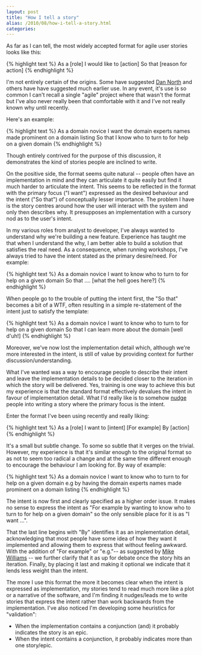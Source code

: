 ```yaml
---
layout: post
title: "How I tell a story"
alias: /2010/08/how-i-tell-a-story.html
categories:
---
```

As far as I can tell, the most widely accepted format for agile user stories looks like this:

{% highlight text %}
As a [role]
I would like to [action]
So that [reason for action]
{% endhighlight %}

I'm not entirely certain of the origins. Some have suggested [Dan North](http://blog.dannorth.net/whats-in-a-story/) and others have have suggested much earlier use. In any event, it's use is so common I can't recall a single "agile" project where that wasn't the format but I've also never really been that comfortable with it and I've not really known why until recently.

Here's an example:

{% highlight text %}
As a domain novice
I want the domain experts names made prominent on a domain listing
So that I know who to turn to for help on a given domain
{% endhighlight %}

Though entirely contrived for the purpose of this discussion, it demonstrates the kind of stories people are inclined to write.

On the positive side, the format seems quite natural -- people often have an implementation in mind and they can articulate it quite easily but find it much harder to articulate the intent. This seems to be reflected in the format with the primary focus ("I want") expressed as the desired behaviour and the intent ("So that") of conceptually lesser importance. The problem I have is the story centres around how the user will interact with the system and only then describes why. It presupposes an implementation with a cursory nod as to the user's intent.

<!--more-->
In my various roles from analyst to developer, I've always wanted to understand why we're building a new feature. Experience has taught me that when I understand the why, I am better able to build a solution that satisfies the real need. As a consequence, when running workshops, I've always tried to have the intent stated as the primary desire/need. For example:

{% highlight text %}
As a domain novice
I want to know who to turn to for help on a given domain
So that .... [what the hell goes here?]
{% endhighlight %}

When people go to the trouble of putting the intent first, the "So that" becomes a bit of a WTF, often resulting in a simple re-statement of the intent just to satisfy the template:

{% highlight text %}
As a domain novice
I want to know who to turn to for help on a given domain
So that I can learn more about the domain [well d'uh!]
{% endhighlight %}

Moreover, we've now lost the implementation detail which, although we're more interested in the intent, is still of value by providing context for further discussion/understanding.

What I've wanted was a way to encourage people to describe their intent and leave the implementation details to be decided closer to the iteration in which the story will be delivered. Yes, training is one way to achieve this but my experience is that the standard format effectively devalues the intent in favour of implementation detail. What I'd really like is to somehow [nudge](http://www.amazon.com/Nudge-Improving-Decisions-Health-Happiness/dp/0300122233) people into writing a story where the primary focus is the intent.

Enter the format I've been using recently and really liking:

{% highlight text %}
As a [role]
I want to [intent]
[For example] By [action]
{% endhighlight %}

It's a small but subtle change. To some so subtle that it verges on the trivial. However, my experience is that it's similar enough to the original format so as not to seem too radical a change and at the same time different enough to encourage the behaviour I am looking for. By way of example:

{% highlight text %}
As a domain novice
I want to know who to turn to for help on a given domain
e.g by having the domain experts names made prominent on a domain listing
{% endhighlight %}

The intent is now first and clearly specified as a higher order issue. It makes no sense to express the intent as "For example by wanting to know who to turn to for help on a given domain" so the only sensible place for it is as "I want ...".

That the last line begins with "By" identifies it as an implementation detail, acknowledging that most people have some idea of how they want it implemented and allowing them to express that without feeling awkward. With the addition of "For example" or "e.g."-- as suggested by [Mike Williams](http://dogbiscuit.org/mdub/weblog/) -- we further clarify that it as up for debate once the story hits an iteration. Finally, by placing it last and making it optional we indicate that it lends less weight than the intent.

The more I use this format the more it becomes clear when the intent is expressed as implementation, my stories tend to read much more like a plot or a narrative of the software, and I'm finding it nudges/leads me to write stories that express the intent rather than work backwards from the implementation. I've also noticed I'm developing some heuristics for "validation":

* When the implementation contains a conjunction (and) it probably indicates the story is an epic.
* When the intent contains a conjunction, it probably indicates more than one story/epic.
